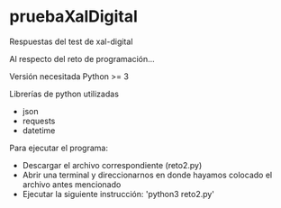 # pruebaXalDigital
Respuestas del test de xal-digital

Al respecto del reto de programación...

Versión necesitada Python >= 3

Librerías de python utilizadas
<ul>
  <li>json</li>
  <li>requests</li>
  <li>datetime</li>
</ul>

Para ejecutar el programa:
<ul>
  <li>Descargar el archivo correspondiente (reto2.py)</li>
  <li>Abrir una terminal y direccionarnos en donde hayamos colocado el archivo antes mencionado</li>
  <li>Ejecutar la siguiente instrucción: 'python3 reto2.py'</li>
</ul>
